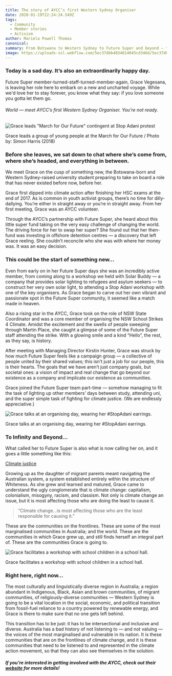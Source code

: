 ```yaml
---
title: The story of AYCC’s first Western Sydney Organiser
date: 2020-01-19T22:24:24.549Z
tags: 
  - Community
  - Member stories
  - Activism
author: Mariela Powell Thomas
canonical: 
summary: From Botswana to Western Sydney to Future Super and beyond — this is the story of committed climate activist, Grace Vegesana.
image: https://uploads-ssl.webflow.com/5ec37dbb4834014045cd346d/5ec37dbc4834013943cd3dd9_D8CB3C61-8EFE-468A-AFFA-408380C27C52.JPG
---
```


### Today is a sad day. It’s also an extraordinarily happy day.

Future Super member-turned-staff-turned-member-again, Grace Vegesana, is leaving her role here to embark on a new and uncharted voyage. While we'd love her to stay forever, you know what they say: if you love someone you gotta let them go.

###### World — meet AYCC’s first Western Sydney Organiser. You’re not ready. 

![Grace leads "March for Our Future" contingent at Stop Adani protest](https://uploads-ssl.webflow.com/5ec37dbb4834014045cd346d/5ec37dbc4834013943cd3dd9_D8CB3C61-8EFE-468A-AFFA-408380C27C52.JPG)

Grace leads a group of young people at the March for Our Future / Photo by: Simon Harris (2018)

### Before she leaves, we sat down to chat where she’s come from, where she’s headed, and everything in between. 

We meet Grace on the cusp of something new, the Botswana-born and Western Sydney-raised university student preparing to take on board a role that has never existed before now, before her. 

Grace first dipped into climate action after finishing her HSC exams at the end of 2017. As is common in youth activist groups, there’s no time for dilly-dallying. You’re either in straight away or you’re in straight away. From her first meeting, Grace was an AYCC volunteer. 

Through the AYCC’s partnership with Future Super, she heard about this little super fund taking on the very easy challenge of changing the world. The driving force for her to swap her super? She found out that her then-fund was investing in offshore detention centres — a discovery that left Grace reeling. She couldn’t reconcile who she was with where her money was. It was an easy decision. 

### This could be the start of something new...

Even from early on in her Future Super days she was an incredibly active member, from coming along to a workshop we held with Solar Buddy — a company that provides solar lighting to refugees and asylum seekers — to construct her very own solar light, to attending a Stop Adani workshop with one of the key organisers. As Grace began to carve out her own vibrant and passionate spot in the Future Super community, it seemed like a match made in heaven.

Also a rising star in the AYCC, Grace took on the role of NSW State Coordinator and was a core member of organising the NSW School Strikes 4 Climate. Amidst the excitement and the swells of people sweeping through Martin Place, she caught a glimpse of some of the Future Super staff attending the strike. With a glowing smile and a kind “Hello”, the rest, as they say, is history. 

After meeting with Managing Director Kirstin Hunter, Grace was struck by how much Future Super feels like a campaign group — a collective of people united by their shared values; this isn’t just a job for our people, this is their hearts. The goals that we have aren’t just company goals, but societal ones: a vision of impact and real change that go beyond our existence as a company and implicate our existence as communities.

Grace joined the Future Super team part-time — somehow managing to fit the task of lighting up other members’ days between study, attending uni, and the super simple task of fighting for climate justice. (We are endlessly appreciative.)   

![Grace talks at an organising day, wearing her #StopAdani earrings.](https://uploads-ssl.webflow.com/5ec37dbb4834014045cd346d/5ec37dbc483401ff70cd3df7_grace_womens_day%20tiny.jpg)

Grace talks at an organising day, wearing her #StopAdani earrings.

### To Infinity and Beyond...

What called her to Future Super is also what is now calling her on, and it goes a little something like this:

[Climate justice](https://www.aycc.org.au/climate_justice) 

Growing up as the daughter of migrant parents meant navigating the Australian system, a system established entirely within the structure of Whiteness. As she grew and learned and matured, Grace came to understand the ugly conglomerate that is climate change: capitalism, colonialism, misogyny, racism, and classism. Not only is climate change an issue, but it is most affecting those who are doing the least to cause it. 

> “Climate change...is most affecting those who are the least responsible for causing it.” 

These are the communities on the frontlines. These are some of the most marginalised communities in Australia; and the world. These are the communities in which Grace grew up, and still finds herself an integral part of. These are the communities Grace is going to.

![Grace facilitates a workshop with school children in a school hall.](https://uploads-ssl.webflow.com/5ec37dbb4834014045cd346d/5ec37dbc4834014a83cd3da2_IMG_6991%20tiny.jpg)

Grace facilitates a workshop with school children in a school hall.

### Right here, right now...

The most culturally and linguistically diverse region in Australia; a region abundant in Indigenous, Black, Asian and brown communities, of migrant communities, of religiously-diverse communities — Western Sydney is going to be a vital location in the social, economic, and political transition from fossil-fuel reliance to a country powered by renewable energy, and Grace is there to make sure that no one gets left behind. 

This transition has to be just: it has to be intersectional and inclusive and diverse. Australia has a bad history of not listening to — and not valuing — the voices of the most marginalised and vulnerable in its nation. It is these communities that are on the frontlines of climate change, and it is these communities that need to be listened to and represented in the climate action movement, so that they can also see themselves in the solution. 

##### If you’re interested in getting involved with the AYCC, check out their [website](https://www.aycc.org.au/) for more details!

